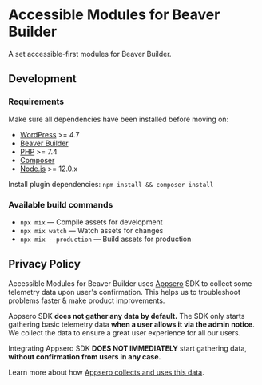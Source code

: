 # Accessible Modules for Beaver Builder
 A set accessible-first modules for Beaver Builder.

## Development

### Requirements
Make sure all dependencies have been installed before moving on:

* [WordPress](https://wordpress.org/) >= 4.7
* [Beaver Builder](https://www.wpbeaverbuilder.com)
* [PHP](https://secure.php.net/manual/en/install.php) >= 7.4
* [Composer](https://getcomposer.org)
* [Node.js](http://nodejs.org/) >= 12.0.x

Install plugin dependencies:
`npm install && composer install`

### Available build commands
* `npx mix` — Compile assets for development
* `npx mix watch` — Watch assets for changes
* `npx mix --production` — Build assets for production

## Privacy Policy
Accessible Modules for Beaver Builder uses [Appsero](https://appsero.com) SDK to collect some telemetry data upon user's confirmation. This helps us to troubleshoot problems faster & make product improvements.

Appsero SDK **does not gather any data by default.** The SDK only starts gathering basic telemetry data **when a user allows it via the admin notice**. We collect the data to ensure a great user experience for all our users.

Integrating Appsero SDK **DOES NOT IMMEDIATELY** start gathering data, **without confirmation from users in any case.**

Learn more about how [Appsero collects and uses this data](https://appsero.com/privacy-policy/).
